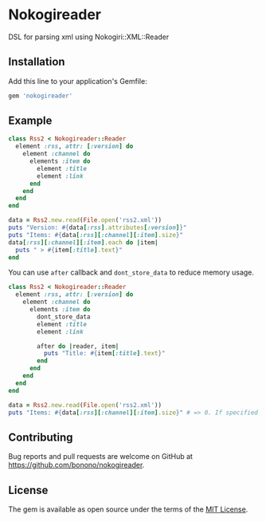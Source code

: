 # Nokogireader

DSL for parsing xml using Nokogiri::XML::Reader

## Installation

Add this line to your application's Gemfile:

```ruby
gem 'nokogireader'
```

## Example

```rb
class Rss2 < Nokogireader::Reader
  element :rss, attr: [:version] do
    element :channel do
      elements :item do
        element :title
        element :link
      end
    end
  end
end

data = Rss2.new.read(File.open('rss2.xml'))
puts "Version: #{data[:rss].attributes[:version]}"
puts "Items: #{data[:rss][:channel][:item].size}"
data[:rss][:channel][:item].each do |item|
  puts " > #{item[:title].text}"
end
```

You can use ``after`` callback and ``dont_store_data`` to reduce memory usage.

```rb
class Rss2 < Nokogireader::Reader
  element :rss, attr: [:version] do
    element :channel do
      elements :item do
        dont_store_data
        element :title
        element :link

        after do |reader, item|
          puts "Title: #{item[:title].text}"
        end
      end
    end
  end
end

data = Rss2.new.read(File.open('rss2.xml'))
puts "Items: #{data[:rss][:channel][:item].size}" # => 0. If specified "dont_store_data", data isn't stored.
```

## Contributing

Bug reports and pull requests are welcome on GitHub at https://github.com/bonono/nokogireader.

## License

The gem is available as open source under the terms of the [MIT License](http://opensource.org/licenses/MIT).
